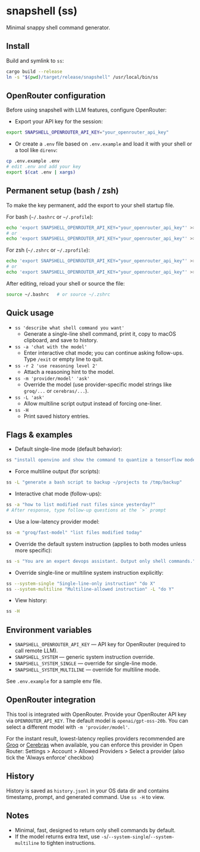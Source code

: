 # snapshell (ss)

Minimal snappy shell command generator.

Install
-------

Build and symlink to `ss`:

```bash
cargo build --release
ln -s "$(pwd)/target/release/snapshell" /usr/local/bin/ss
```

OpenRouter configuration
------------------------

Before using snapshell with LLM features, configure OpenRouter:


- Export your API key for the session:

```bash
export SNAPSHELL_OPENROUTER_API_KEY="your_openrouter_api_key"
```

- Or create a `.env` file based on `.env.example` and load it with your shell or a tool like `direnv`:

```bash
cp .env.example .env
# edit .env and add your key
export $(cat .env | xargs)
```

Permanent setup (bash / zsh)
---------------------------

To make the key permanent, add the export to your shell startup file.


For bash (`~/.bashrc` or `~/.profile`):

```bash
echo 'export SNAPSHELL_OPENROUTER_API_KEY="your_openrouter_api_key"' >> ~/.bashrc
# or
echo 'export SNAPSHELL_OPENROUTER_API_KEY="your_openrouter_api_key"' >> ~/.profile
```

For zsh (`~/.zshrc` or `~/.zprofile`):

```bash
echo 'export SNAPSHELL_OPENROUTER_API_KEY="your_openrouter_api_key"' >> ~/.zshrc
# or
echo 'export SNAPSHELL_OPENROUTER_API_KEY="your_openrouter_api_key"' >> ~/.zprofile
```

After editing, reload your shell or source the file:

```bash
source ~/.bashrc   # or source ~/.zshrc
```


Quick usage
-----------

- `ss 'describe what shell command you want'`
	- Generate a single-line shell command, print it, copy to macOS clipboard, and save to history.
- `ss -a 'chat with the model'`
	- Enter interactive chat mode; you can continue asking follow-ups. Type `/exit` or empty line to quit.
- `ss -r 2 'use reasoning level 2'`
	- Attach a reasoning hint to the model.
- `ss -m 'provider/model' 'ask'`
	- Override the model (use provider-specific model strings like `groq/...` or `cerebras/...`).
- `ss -L 'ask'`
	- Allow multiline script output instead of forcing one-liner.
- `ss -H`
	- Print saved history entries.

Flags & examples
-----------------

- Default single-line mode (default behavior):

```bash
ss "install openvino and show the command to quantize a tensorflow model"
```

- Force multiline output (for scripts):

```bash
ss -L "generate a bash script to backup ~/projects to /tmp/backup"
```

- Interactive chat mode (follow-ups):

```bash
ss -a "how to list modified rust files since yesterday?"
# After response, type follow-up questions at the `>` prompt
```

- Use a low-latency provider model:

```bash
ss -m "groq/fast-model" "list files modified today"
```

- Override the default system instruction (applies to both modes unless more specific):

```bash
ss -s "You are an expert devops assistant. Output only shell commands." "describe what you want"
```

- Override single-line or multiline system instruction explicitly:

```bash
ss --system-single "Single-line-only instruction" "do X"
ss --system-multiline "Multiline-allowed instruction" -L "do Y"
```

- View history:

```bash
ss -H
```

Environment variables
---------------------

- `SNAPSHELL_OPENROUTER_API_KEY` — API key for OpenRouter (required to call remote LLM).
- `SNAPSHELL_SYSTEM` — generic system instruction override.
- `SNAPSHELL_SYSTEM_SINGLE` — override for single-line mode.
- `SNAPSHELL_SYSTEM_MULTILINE` — override for multiline mode.

See `.env.example` for a sample env file.

OpenRouter integration
----------------------

This tool is integrated with OpenRouter. Provide your OpenRouter API key via `OPENROUTER_API_KEY`. The default model is `openai/gpt-oss-20b`. You can select a different model with `-m 'provider/model'`. 

For the instant result, lowest-latency replies providers recommended are [Groq](https://openrouter.ai/provider/groq) or [Cerebras](https://openrouter.ai/provider/cerebras) when available, you can enforce this provider in Open Router: Settings > Account > Allowed Providers > Select a provider (also tick the 'Always enforce' checkbox)

History
-------

History is saved as `history.jsonl` in your OS data dir and contains timestamp, prompt, and generated command. Use `ss -H` to view.

Notes
-----

- Minimal, fast, designed to return only shell commands by default.
- If the model returns extra text, use `-s`/`--system-single`/`--system-multiline` to tighten instructions.
